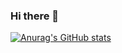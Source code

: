 ### Hi there 👋


[![Anurag's GitHub stats](https://github-readme-stats.vercel.app/api?username=simantunes008)](https://github.com/anuraghazra/github-readme-stats)



<!--
**simantunes008/simantunes008** is a ✨ _special_ ✨ repository because its `README.md` (this file) appears on your GitHub profile.

Here are some ideas to get you started:

- 🔭 I’m currently working on ...
- 🌱 I’m currently learning ...
- 👯 I’m looking to collaborate on ...
- 🤔 I’m looking for help with ...
- 💬 Ask me about ...
- 📫 How to reach me: ...
- 😄 Pronouns: ...
- ⚡ Fun fact: ...
-->
